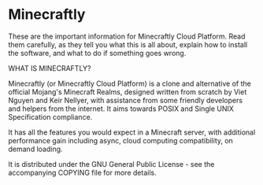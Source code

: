 # Minecraftly
These are the important information for Minecraftly Cloud Platform.  Read them carefully,
as they tell you what this is all about, explain how to install the
software, and what to do if something goes wrong. 

WHAT IS MINECRAFTLY?

  Minecraftly (or Minecraftly Cloud Platform) is a clone and alternative of the official Mojang's Minecraft Realms, designed written from scratch by Viet Nguyen and Keir Nellyer, with assistance from some friendly developers and helpers from the internet. It aims towards POSIX and Single UNIX Specification compliance.

  It has all the features you would expect in a Minecraft server, with additional performance gain
  including async, cloud computing compatibility, on demand
  loading.

  It is distributed under the GNU General Public License - see the
  accompanying COPYING file for more details.
